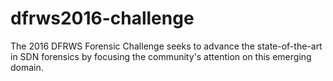 # dfrws2016-challenge
The 2016 DFRWS Forensic Challenge seeks to advance the state-of-the-art in SDN forensics by focusing the community's attention on this emerging domain.
